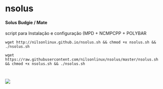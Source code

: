 # nsolus
#### Solus Budgie / Mate
script para 
Instalação e configuração (MPD + NCMPCPP + POLYBAR
```
wget http://nilsonlinux.github.io/nsolus.sh && chmod +x nsolus.sh && ./nsolus.sh

wget https://raw.githubusercontent.com/nilsonlinux/nsolus/master/nsolus.sh && chmod +x nsolus.sh && ./nsolus.sh



```
![](https://i.ibb.co/wCbzrMB/nsolus.png)
